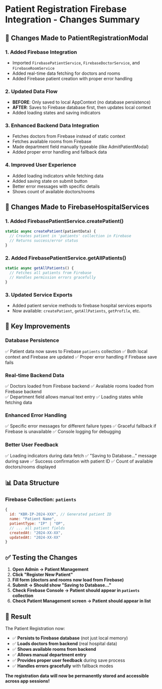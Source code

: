 # Patient Registration Firebase Integration - Changes Summary

## 🔧 Changes Made to PatientRegistrationModal

### 1. **Added Firebase Integration**
- Imported `FirebasePatientService`, `FirebaseDoctorService`, and `FirebaseRoomService`
- Added real-time data fetching for doctors and rooms
- Added Firebase patient creation with proper error handling

### 2. **Updated Data Flow**
- **BEFORE**: Only saved to local AppContext (no database persistence)
- **AFTER**: Saves to Firebase database first, then updates local context
- Added loading states and saving indicators

### 3. **Enhanced Backend Data Integration**
- Fetches doctors from Firebase instead of static context
- Fetches available rooms from Firebase  
- Made department field manually typeable (like AdmitPatientModal)
- Added proper error handling and fallback data

### 4. **Improved User Experience**
- Added loading indicators while fetching data
- Added saving state on submit button
- Better error messages with specific details
- Shows count of available doctors/rooms

## 🔧 Changes Made to FirebaseHospitalServices

### 1. **Added FirebasePatientService.createPatient()**
```javascript
static async createPatient(patientData) {
  // Creates patient in 'patients' collection in Firebase
  // Returns success/error status
}
```

### 2. **Added FirebasePatientService.getAllPatients()**
```javascript  
static async getAllPatients() {
  // Fetches all patients from Firebase
  // Handles permission errors gracefully
}
```

### 3. **Updated Service Exports**
- Added patient service methods to firebase hospital services exports
- Now available: `createPatient`, `getAllPatients`, `getProfile`, etc.

## 🎯 Key Improvements

### **Database Persistence** 
✅ Patient data now saves to Firebase `patients` collection
✅ Both local context and Firebase are updated
✅ Proper error handling if Firebase save fails

### **Real-time Backend Data**
✅ Doctors loaded from Firebase backend
✅ Available rooms loaded from Firebase backend  
✅ Department field allows manual text entry
✅ Loading states while fetching data

### **Enhanced Error Handling**
✅ Specific error messages for different failure types
✅ Graceful fallback if Firebase is unavailable
✅ Console logging for debugging

### **Better User Feedback**
✅ Loading indicators during data fetch
✅ "Saving to Database..." message during save
✅ Success confirmation with patient ID
✅ Count of available doctors/rooms displayed

## 📊 Data Structure

### **Firebase Collection: `patients`**
```javascript
{
  id: "KBR-IP-2024-XXX", // Generated patient ID
  name: "Patient Name",
  patientType: "IP" | "OP", 
  // ... all patient fields
  createdAt: "2024-XX-XX",
  updatedAt: "2024-XX-XX"
}
```

## ✅ Testing the Changes

1. **Open Admin → Patient Management**
2. **Click "Register New Patient"** 
3. **Fill form (doctors and rooms now load from Firebase)**
4. **Submit → Should show "Saving to Database..."**
5. **Check Firebase Console → Patient should appear in `patients` collection**
6. **Check Patient Management screen → Patient should appear in list**

## 🚀 Result

The Patient Registration now:
- ✅ **Persists to Firebase database** (not just local memory)  
- ✅ **Loads doctors from backend** (real hospital data)
- ✅ **Shows available rooms from backend**
- ✅ **Allows manual department entry** 
- ✅ **Provides proper user feedback** during save process
- ✅ **Handles errors gracefully** with fallback modes

**The registration data will now be permanently stored and accessible across app sessions!**